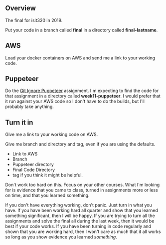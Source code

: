 ## Overview

The final for isit320 in 2019.

Put your code in a branch called **final** in a directory called
**final-lastname**.

## AWS

Load your docker containers on AWS and send me a link to your working code.

## Puppeteer

Do the [Git Ignore Puppeteer][gip] assignment. I'm expecting to find the
code for that assignment in a directory called **week11-puppeteer**. I would
prefer that it run against your AWS code so I don't have to do the builds,
but I'll probably take anything.

## Turn it in

Give me a link to your working code on AWS.

Give me branch and directory and tag, even if you are using the defaults.

- Link to AWS
- Branch
- Puppeteer directory
- Final Code Directory
- tag if you think it might be helpful.

Don't work too hard on this. Focus on your other courses. What I'm looking
for is evidence that you came to class, turned in assignments more or less
on time, and that you learned something.

If you don't have everything working, don't panic. Just turn in what you
have. If you have been working hard all quarter and show that you learned
something significant, then I will be happy. If you are trying to turn
all the assignments and solve the final all during the last week,
then it would be best if your code works. If you have been turning in code
regularly and shown that you are working hard, then I won't care as much
that it all works so long as you show evidence you learned _something_.

[gip]: https://www.elvenware.com/teach/assignments/smoke-tests/GitIgnorePuppeteer.html
